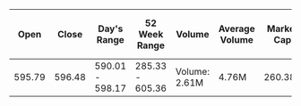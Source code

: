 |  Open  | Close  |   Day's Range    |  52 Week Range   |    Volume     | Average Volume | Market Cap | P/E Ratio |  EPS  | Float Shorted | 50-Day Moving Average | 100-Day Moving Average |
|--------|--------|------------------|------------------|---------------|----------------|------------|-----------|-------|---------------|-----------------------|------------------------|
| 595.79 | 596.48 | 590.01 -  598.17 | 285.33 -  605.36 | Volume: 2.61M |     4.76M      |  260.38B   |   47.27   | 12.02 |     1.88      |        527.82         |         478.78         |
